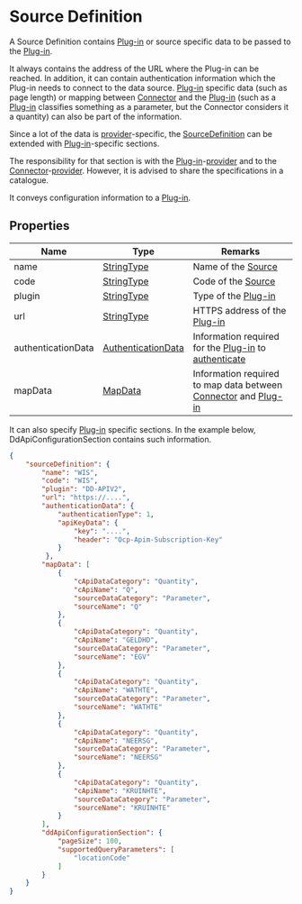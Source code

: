 ﻿# Source Definition

A Source Definition contains [Plug-in](/architecture/plug-in.md) or source specific data to be passed to the [Plug-in](/architecture/plug-in.md).

It always contains the address of the URL where the Plug-in can be reached.
In addition, it can contain authentication information which the Plug-in needs to connect to the data source.
[Plug-in](/architecture/plug-in.md) specific data (such as page length) or mapping between [Connector](/architecture/connector.md) and the [Plug-in](/architecture/plug-in.md) (such as a [Plug-in](/architecture/plug-in.md) classifies something as a parameter, but the Connector considers it a quantity) can also be part of the information.

Since a lot of the data is [provider](/architecture/provider.md)-specific, the [SourceDefinition](/specifications/formats/source-definition.md) can be extended with [Plug-in](/architecture/plug-in.md)-specific sections. 

The responsibility for that section is with the [Plug-in](/architecture/plug-in.md)-[provider](/architecture/provider.md) and to the [Connector](/architecture/connector.md)-[provider](/architecture/provider.md).
However, it is advised to share the specifications in a catalogue.

It conveys configuration information to a [Plug-in](/architecture/plug-in.md). 

## Properties
| Name               | Type                                                            | Remarks                                                                                                                       |
|--------------------|-----------------------------------------------------------------|-------------------------------------------------------------------------------------------------------------------------------|
| name               | [StringType](/specifications/formats/data-type.md)              | Name of the [Source](/architecture/data-source.md)                                                                            | 
| code               | [StringType](/specifications/formats/data-type.md)              | Code of the [Source](/architecture/data-source.md)                                                                            |
| plugin             | [StringType](/specifications/formats/data-type.md)              | Type of the [Plug-in](/architecture/plug-in.md)                                                                               |
| url                | [StringType](/specifications/formats/data-type.md)              | HTTPS address of the [Plug-in](/architecture/plug-in.md)                                                                      |
| authenticationData | [AuthenticationData](/specifications/formats/authentication.md) | Information required for the [Plug-in](/architecture/plug-in.md) to [authenticate](/specifications/formats/authentication.md) |
| mapData            | [MapData](/specifications/formats/map-data.md)                  | Information required to map data between [Connector](/architecture/connector.md) and [Plug-in](/architecture/plug-in.md)      |


It can also specify [Plug-in](/architecture/plug-in.md) specific sections. In the example below, DdApiConfigurationSection contains such information.

```json
{
    "sourceDefinition": {
        "name": "WIS",
        "code": "WIS",
        "plugin": "DD-APIV2",
        "url": "https://....",
        "authenticationData": {
            "authenticationType": 1,
            "apiKeyData": {
                "key": "....",
                "header": "Ocp-Apim-Subscription-Key"
            }
         },
        "mapData": [
            {
                "cApiDataCategory": "Quantity",
                "cApiName": "Q",
                "sourceDataCategory": "Parameter",
                "sourceName": "Q"
            },
            {
                "cApiDataCategory": "Quantity",
                "cApiName": "GELDHD",
                "sourceDataCategory": "Parameter",
                "sourceName": "EGV"
            },
            {
                "cApiDataCategory": "Quantity",
                "cApiName": "WATHTE",
                "sourceDataCategory": "Parameter",
                "sourceName": "WATHTE"
            },
            {
                "cApiDataCategory": "Quantity",
                "cApiName": "NEERSG",
                "sourceDataCategory": "Parameter",
                "sourceName": "NEERSG"
            },
            {
                "cApiDataCategory": "Quantity",
                "cApiName": "KRUINHTE",
                "sourceDataCategory": "Parameter",
                "sourceName": "KRUINHTE"
            }
        ],
        "ddApiConfigurationSection": {
            "pageSize": 100,
            "supportedQueryParameters": [
                "locationCode"
            ]
        }
    }
}
```